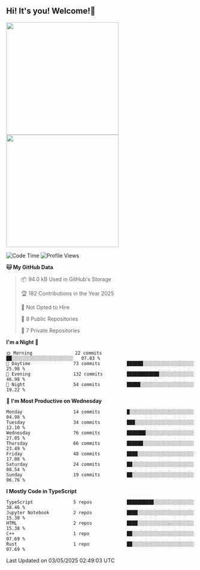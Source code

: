 ## Hi! It's you! Welcome!👋
<p align="left">  
  <img src="https://github-readme-stats.vercel.app/api/top-langs/?username=Shanshuimei&theme=transparent&hide_border=true" style="height: 300px;" />  
  <img src="https://github-readme-stats.vercel.app/api/wakatime?username=Shanshuimei&theme=transparent&hide_border=true&layout=compact&langs_count=22" style="height: 300px;" />
</p>

<!--START_SECTION:waka-->
![Code Time](http://img.shields.io/badge/Code%20Time-269%20hrs%204%20mins-blue) ![Profile Views](http://img.shields.io/badge/Profile%20Views-0-blue)

**🐱 My GitHub Data** 

> 📦 94.0 kB Used in GitHub's Storage 
 > 
> 🏆 182 Contributions in the Year 2025
 > 
> 🚫 Not Opted to Hire
 > 
> 📜 8 Public Repositories 
 > 
> 🔑 7 Private Repositories 
 > 
**I'm a Night 🦉** 

```text
🌞 Morning                22 commits          ██░░░░░░░░░░░░░░░░░░░░░░░   07.83 % 
🌆 Daytime                73 commits          ██████░░░░░░░░░░░░░░░░░░░   25.98 % 
🌃 Evening                132 commits         ████████████░░░░░░░░░░░░░   46.98 % 
🌙 Night                  54 commits          █████░░░░░░░░░░░░░░░░░░░░   19.22 % 
```
📅 **I'm Most Productive on Wednesday** 

```text
Monday                   14 commits          █░░░░░░░░░░░░░░░░░░░░░░░░   04.98 % 
Tuesday                  34 commits          ███░░░░░░░░░░░░░░░░░░░░░░   12.10 % 
Wednesday                76 commits          ███████░░░░░░░░░░░░░░░░░░   27.05 % 
Thursday                 66 commits          ██████░░░░░░░░░░░░░░░░░░░   23.49 % 
Friday                   48 commits          ████░░░░░░░░░░░░░░░░░░░░░   17.08 % 
Saturday                 24 commits          ██░░░░░░░░░░░░░░░░░░░░░░░   08.54 % 
Sunday                   19 commits          ██░░░░░░░░░░░░░░░░░░░░░░░   06.76 % 
```


**I Mostly Code in TypeScript** 

```text
TypeScript               5 repos             ██████████░░░░░░░░░░░░░░░   38.46 % 
Jupyter Notebook         2 repos             ████░░░░░░░░░░░░░░░░░░░░░   15.38 % 
HTML                     2 repos             ████░░░░░░░░░░░░░░░░░░░░░   15.38 % 
C++                      1 repo              ██░░░░░░░░░░░░░░░░░░░░░░░   07.69 % 
Rust                     1 repo              ██░░░░░░░░░░░░░░░░░░░░░░░   07.69 % 
```




 Last Updated on 03/05/2025 02:49:03 UTC
<!--END_SECTION:waka-->
